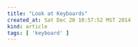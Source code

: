 ```yaml
---
title: "Look at Keyboards"
created_at: Sat Dec 20 10:57:52 MST 2014
kind: article
tags: [ 'keyboard' ]
---
```


